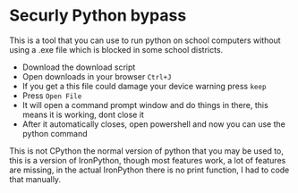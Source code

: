 # Securly Python bypass
This is a tool that you can use to run python on school computers without using a .exe file which is blocked in some school districts.
- Download the download script
- Open downloads in your browser `Ctrl+J`
- If you get a this file could damage your device warning press `keep`
- Press `Open File`
- It will open a command prompt window and do things in there, this means it is working, dont close it
- After it automatically closes, open powershell and now you can use the python command

This is not CPython the normal version of python that you may be used to, this is a version of IronPython, though most features work, a lot of features are missing, in the actual IronPython there is no print function, I had to code that manually. 

